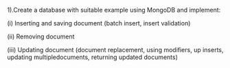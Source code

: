 1).Create a database with suitable example using MongoDB and implement:

(i) Inserting and saving document (batch insert, insert validation)

(ii) Removing document

(iii) Updating document (document replacement, using modifiers, up inserts, updating multipledocuments, returning updated documents)
